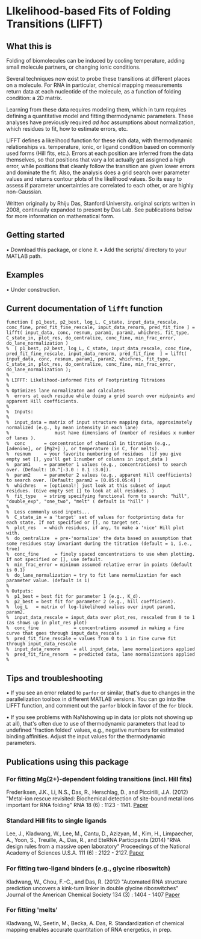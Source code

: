 # LIkelihood-based Fits of Folding Transitions (LIFFT)
## What this is
Folding of biomolecules can be induced by cooling temperature, adding small molecule partners, or changing ionic conditions. 

Several techniques now exist to probe these transitions at different places on a molecule. For RNA in particular, chemical mapping
measurements return data at each nucleotide of the molecule, as a function of folding condition: a 2D matrix.

Learning from these data requires modeling them, which in turn requires defining a quantitative model and fitting thermodynamic parameters.
These analyses  have previously required _ad hoc_ assumptions about normalization, which residues to fit, how to estimate errors, etc.

LIFFT defines a likelihood function for these rich data, with thermodynamic relationships vs. temperature, ionic, or ligand condition based on commonly used forms (Hill fits, etc.). 
Errors at each position are inferred from the data themselves, so that positions that vary a lot actually get assigned a high error, while positions that cleanly follow the transition are given lower errors and dominate the fit.
Also, the analysis does a grid search over parameter values and returns contour plots of the likelihood values. So its easy to assess
if parameter uncertainties are correlated to each other, or are highly non-Gaussian.

Written originally by Rhiju Das, Stanford University. original scripts written in 2008, continually expanded to present by Das Lab. 
See publications below for more information on mathematical form.

## Getting started
• Download this package, or clone it.
• Add the scripts/ directory to your MATLAB path.

## Examples
• Under construction.

## Current documentation of `lifft` function
```
function [ p1_best, p2_best, log_L, C_state, input_data_rescale, conc_fine, pred_fit_fine_rescale, input_data_renorm, pred_fit_fine ] = lifft( input_data, conc, resnum, param1, param2, whichres, fit_type, C_state_in, plot_res, do_centralize, conc_fine, min_frac_error, do_lane_normalization )
%  [ p1_best, p2_best, log_L, C_state, input_data_rescale, conc_fine, pred_fit_fine_rescale, input_data_renorm, pred_fit_fine  ] = lifft( input_data, conc, resnum, param1, param2, whichres, fit_type, C_state_in, plot_res, do_centralize, conc_fine, min_frac_error, do_lane_normalization );
%
% LIFFT: Likelihood-informed Fits of Footprinting Titraions
%
% Optimizes lane normalizaton and calculates
%  errors at each residue while doing a grid search over midpoints and apparent Hill coefficients.
%
%  Inputs:
%
%  input_data = matrix of input structure mapping data, approximately normalized (e.g., by mean intensity in each lane)
%                 must have dimensions of (number of residues x number of lanes ).
%  conc       = concentration of chemical in titration (e.g., [adenine], or [Mg2+] ), or temperature (in C, for melts).
%  resnum     = your favorite numbering of residues  (if you give empty set [], you'll get 1:number of columns in input_data )
%  param1     = parameter 1 values (e.g., concentrations) to search over. (Default: 10.^[-3.0 : 0.1 :3.0]).
%  param2     = parameter 2 values (e.g., apparent Hill coefficients) to search over. (Default: param2 = [0.05:0.05:4] )
%  whichres   = [optional!] just look at this subset of input residues. (Give empty set [] to look at all residues. )
%  fit_type   = string specifying functional form to search: "hill", "double_exp", "one_two", "melt" ( default is "hill" )
%
%  Less commonly used inputs...
%  C_state_in = a 'target' set of values for footprinting data for each state. If not specified or [], no target set.
%  plot_res   = which residues, if any, to make a 'nice' Hill plot with.  
%  do_centralize  = pre-'normalize' the data based on assumption that some residues stay invariant during the titration (default = 1, i.e., true)
%  conc_fine      = finely spaced concentrations to use when plotting. If not specified or [], use default.
%  min_frac_error = minimum assumed relative error in points (default is 0.1)
%  do_lane_normalization = try to fit lane normalization for each parameter value. (default is 1)
%
% Outputs:
%  p1_best = best fit for parameter 1 (e.g., K_d).
%  p2_best = best fit for parameter 2 (e.g., hill coefficient).
%  log_L   = matrix of log-likelihood values over input param1, param2.
%  input_data_rescale = input_data over plot_res, rescaled from 0 to 1 (as shows up in plot_res plot)
%  conc_fine             = concentrations assumed in making a fine curve that goes through input_data_rescale
%  pred_fit_fine_rescale = values from 0 to 1 in fine curve fit through input_data_rescale
%  input_data_renorm     = all input_data, lane normalizations applied
%  pred_fit_fine_renorm  = predicted data, lane normalizations applied
%
```

## Tips and troubleshooting
• If you see an error related to `parfor` or similar, that's due to changes in the parallelization toolbox in different MATLAB versions. 
You can go into the LIFFT function, and comment out the `parfor` block in favor of the `for` block.

• If you see problems with NaNshowing up in data (or plots not showing up at all), that's often due to use of thermodynamic parameters 
that lead to undefined 'fraction folded' values, e.g., negative numbers for estimated binding affinities. Adjust the input values
for the thermodynamic parameters.

## Publications using this package
### For fitting Mg(2+)-dependent folding transitions (incl. Hill fits)
Frederiksen, J.K., Li, N.S., Das, R., Herschlag, D., and Piccirilli, J.A. (2012) "Metal-ion rescue revisited: Biochemical detection of site-bound metal ions important for RNA folding" RNA 18 (6) : 1123 - 1141.
[Paper](https://daslab.stanford.edu/site_data/pub_pdf/2012_Frederiksen_RNA.pdf)

### Standard Hill fits to single ligands
Lee, J., Kladwang, W., Lee, M., Cantu, D., Azizyan, M., Kim, H., Limpaecher, A., Yoon, S., Treuille, A., Das, R., and EteRNA Participants (2014) 
"RNA design rules from a massive open laboratory" 
Proceedings of the National Academy of Sciences U.S.A. 111 (6) : 2122 - 2127.
[Paper](https://daslab.stanford.edu/site_data/pub_pdf/2014_Lee_PNAS.pdf)

### For fitting two-ligand binders (e.g., glycine riboswitch)
Kladwang, W., Chou, F.-C., and Das, R. (2012) "Automated RNA structure prediction uncovers a kink-turn linker in double glycine riboswitches" Journal of the American Chemical Society 134 (3) : 1404 - 1407 
[Paper](https://daslab.stanford.edu/site_data/pub_pdf/2012_Kladwang_JACS.pdf)

### For fitting 'melts' 
Kladwang, W., Seetin, M., Becka, A. Das, R. Standardization of chemical mapping enables accurate quantitation of RNA energetics, in prep.


